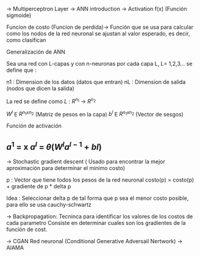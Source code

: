 -> Multiperceptron Layer
-> ANN introduction
-> Activation f(x) (Función sigmoide)


Funcion de costo (Funcion de perdida)-> Función que se usa para calcular como los nodos de la red neuronal se ajustan al valor esperado, es decir, como clasifican

Generalización de ANN

Sea una red con L-capas y con n-neuronas por cada capa L, L= 1,2,3... se define que :

n1 : Dimension de los datos (datos que entran)
nL : Dimension de salida  (nodos que dicen la salida)

La red se define como $L$  : $R^{n_{1}}$  -> $R^{n_{2}}$

$W^{l}$ E   $R^{n_{1} x n_{2}}$   (Matriz de pesos en la capa)
$b^{l}$ E    $R^{n_{1} x n_{2}}$    (Vector de sesgos)

Función de activación

$a^{1}$ = x
$a^{l}$ = $\theta(W^{l}a^{l-1} + b{l})$
-
-> Stochastic gradient descent ( Usado para encontrar la mejor aproximación para determinar el minimo costo)

p : Vector que tiene todos los pesos de la red neuronal
costo(p) = costo(p) + gradiente de p *  delta p

Idea : Seleccionar delta p de tal forma que p sea el menor costo posible, para ello se usa cauchy-schwartz


-> Backpropagation:
Tecninca para identificar los valores de los costos de cada parametro
Consiste en determinar cuales son los gradientes de la función de cost.

-> CGAN Red neuronal (Conditional Generative Adversail Nertwork)
-> AIAMA
